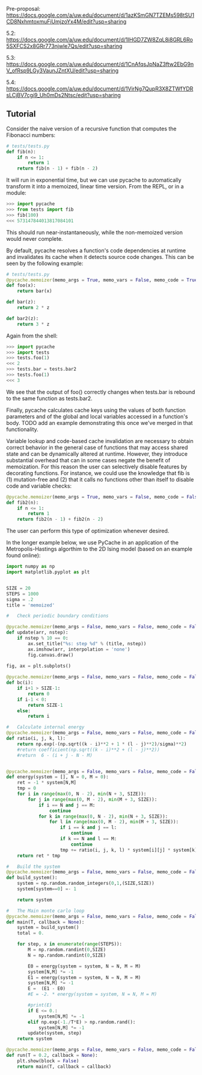 Pre-proposal:
https://docs.google.com/a/uw.edu/document/d/1azKSmGN7TZEMs598tSU1CD8NxhmtoxmuFiUmjzoYx4M/edit?usp=sharing

5.2:
https://docs.google.com/a/uw.edu/document/d/1IHGD7ZW8ZqL8i8GRL6Ro5SXFCS2x8GRr773njwle7Qs/edit?usp=sharing

5.3:
https://docs.google.com/a/uw.edu/document/d/1CnAfqsJpNaZ3ftw2EbG9nV_ofRsp9LGy3VaunJZntXU/edit?usp=sharing

5.4:
https://docs.google.com/a/uw.edu/document/d/1VirNg7QupR3X8ZTWfYDRsLCjBV7cgi9_Uh0mDs2Ntsc/edit?usp=sharing

## Tutorial
Consider the naive version of a recursive function that computes the Fibonacci numbers:
```python
# tests/tests.py
def fib(n):
	if n <= 1:
		return 1
	return fib(n - 1) + fib(n - 2)
```
It will run in exponential time, but we can use pycache to automatically transform it into a memoized, linear time version. From the REPL, or in a module:
```python
>>> import pycache
>>> from tests import fib
>>> fib(100)
<<< 573147844013817084101
```
This should run near-instantaneously, while the non-memoized version would never complete.

By default, pycache resolves a function's code dependencies at runtime and invalidates its cache when it detects source code changes. This can be seen by the following example:
```python
# tests/tests.py
@pycache.memoizer(memo_args = True, memo_vars = False, memo_code = True)
def foo(x):
	return bar(x)

def bar(z):
	return 2 * z

def bar2(z):
	return 3 * z
```
Again from the shell:
```python
>>> import pycache
>>> import tests
>>> tests.foo(1)
<<< 2
>>> tests.bar = tests.bar2
>>> tests.foo(1)
<<< 3
```
We see that the output of foo() correctly changes when tests.bar is rebound to the same function as tests.bar2. 

Finally, pycache calculates cache keys using the values of both function parameters and of the global and local variables accessed in a function's body. TODO add an example demonstrating this once we've merged in that functionality.

Variable lookup and code-based cache invalidation are necessary to obtain correct behavior in the general case of functions that may access shared state and can be dynamically altered at runtime. However, they introduce substantial overhead that can in some cases negate the benefit of memoization. For this reason the user can selectively disable features by decorating functions. For instance, we could use the knowledge that fib is (1) mutation-free and (2) that it calls no functions other than itself to disable code and variable checks:
```python
@pycache.memoizer(memo_args = True, memo_vars = False, memo_code = False)
def fib2(n):
	if n <= 1:
		return 1
	return fib2(n - 1) + fib2(n - 2)
```
The user can perform this type of optimization whenever desired.

In the longer example below, we use PyCache in an application of the Metropolis-Hastings algorthim to the 2D Ising model (based on an example found online):


```python
import numpy as np
import matplotlib.pyplot as plt


SIZE = 20
STEPS = 1000
sigma = .2
title = 'memoized'

#   Check periodic boundary conditions

@pycache.memoizer(memo_args = False, memo_vars = False, memo_code = False)
def update(arr, nstep):
    if nstep % 10 == 0:
        ax.set_title("%s: step %d" % (title, nstep))
        ax.imshow(arr, interpolation = 'none')
        fig.canvas.draw()
    
fig, ax = plt.subplots()

@pycache.memoizer(memo_args = False, memo_vars = False, memo_code = False)
def bc(i):
    if i+1 > SIZE-1:
        return 0
    if i-1 < 0:
        return SIZE-1
    else:
        return i

#   Calculate internal energy
@pycache.memoizer(memo_args = False, memo_vars = False, memo_code = False)
def ratio(i, j, k, l):
    return np.exp(-(np.sqrt((k - i)**2 + 1 * (l - j)**2)/sigma)**2)
    #return coefficient(np.sqrt((k - i)**2 + (l - j)**2))
    #return  6 - (i + j - N - M)


@pycache.memoizer(memo_args = False, memo_vars = False, memo_code = False, custom_cache = "[system[N - 2 : N + 3, M - 2 : M + 3]]")
def energy(system = [], N = 0, M = 0):
    ret = -1 * system[N,M]
    tmp = 0
    for i in range(max(0, N - 2), min(N + 3, SIZE)):
        for j in range(max(0, M - 2), min(M + 3, SIZE)):
            if i == N and j == M:
                continue
            for k in range(max(0, N - 2), min(N + 3, SIZE)):
                for l in range(max(0, M - 2), min(M + 3, SIZE)):
                    if i == k and j == l:
                        continue
                    if k == N and l == M:
                        continue
                    tmp += ratio(i, j, k, l) * system[i][j] * system[k][l]
    return ret * tmp

#   Build the system
@pycache.memoizer(memo_args = False, memo_vars = False, memo_code = False)
def build_system():
    system = np.random.random_integers(0,1,(SIZE,SIZE))
    system[system==0] =- 1

    return system

#   The Main monte carlo loop
@pycache.memoizer(memo_args = False, memo_vars = False, memo_code = False)
def main(T, callback = None):
    system = build_system()
    total = 0.

    for step, x in enumerate(range(STEPS)):
        M = np.random.randint(0,SIZE)
        N = np.random.randint(0,SIZE)

        E0 = energy(system = system, N = N, M = M)
        system[N,M] *= -1
        E1 = energy(system = system, N = N, M = M)
        system[N,M] *= -1
        E =  (E1 - E0)
        #E = -2. * energy(system = system, N = N, M = M)

        #print(E)
        if E <= 0.:
            system[N,M] *= -1
        elif np.exp(-1./T*E) > np.random.rand():
            system[N,M] *= -1
        update(system, step)
    return system

@pycache.memoizer(memo_args = False, memo_vars = False, memo_code = False)
def run(T = 0.2, callback = None):
    plt.show(block = False)
    return main(T, callback = callback)
```
